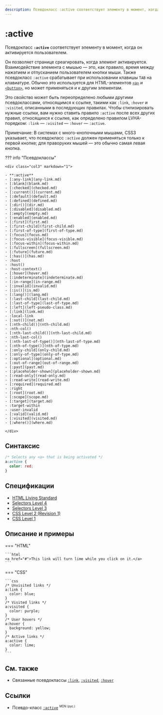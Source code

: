 ```yaml
---
description: Псевдокласс :active соответствует элементу в момент, когда он активируется пользователем
---
```


# :active

Псевдокласс **`:active`** соответствует элементу в момент, когда он активируется пользователем.

Он позволяет странице среагировать, когда элемент активируется. Взаимодействие элемента с мышью — это, как правило, время между нажатием и отпусканием пользователем кнопки мыши. Также псевдокласс `:active` срабатывает при использовании клавишы `TAB` на клавиатуре. Обычно это используется для HTML-элементов [`<a>`](/html/a/) и [`<button>`](/html/button/), но может применяться и к другим элементам.

Это свойство может быть переопределено любыми другими псевдоклассами, относящимся к ссылке, такими как `:link`, `:hover` и `:visited`, описанными в последующих правилах. Чтобы стилизировать нужные ссылки, вам нужно ставить правило `:active` после всех других правил, относящихся к ссылке, как определено правилом LVHA-порядком: `:link` — `:visited` — `:hover` — `:active`.

Примечание: В системах с много-кнопочными мышами, CSS3 указывает, что псевдокласс `:active` должен применяться только к первой кнопке; для праворуких мышей — это обычно самая левая кнопка.

??? info "Псевдоклассы"

    <div class="col3" markdown="1">

    - **:active**
    - [:any-link](any-link.md)
    - [:blank](blank.md)
    - [:checked](checked.md)
    - [:current()](current.md)
    - [:default](default.md)
    - [:defined](defined.md)
    - [:dir()](dir.md)
    - [:disabled](disabled.md)
    - [:empty](empty.md)
    - [:enabled](enabled.md)
    - [:first](first.md)
    - [:first-child](first-child.md)
    - [:first-of-type](first-of-type.md)
    - [:focus](focus.md)
    - [:focus-visible](focus-visible.md)
    - [:focus-within](focus-within.md)
    - [:fullscreen](fullscreen.md)
    - [:future](future.md)
    - [:has()](has.md)
    - :host
    - :host()
    - :host-context()
    - [:hover](hover.md)
    - [:indeterminate](indeterminate.md)
    - [:in-range](in-range.md)
    - [:invalid](invalid.md)
    - [:is()](is.md)
    - [:lang()](lang.md)
    - [:last-child](last-child.md)
    - [:last-of-type](last-of-type.md)
    - [:left](left-pseudo-class.md)
    - [:link](link.md)
    - :local-link
    - [:not()](not.md)
    - [:nth-child()](nth-child.md)
    - :nth-col()
    - [:nth-last-child()](nth-last-child.md)
    - :nth-last-col()
    - [:nth-last-of-type()](nth-last-of-type.md)
    - [:nth-of-type()](nth-of-type.md)
    - [:only-child](only-child.md)
    - [:only-of-type](only-of-type.md)
    - [:optional](optional.md)
    - [:out-of-range](out-of-range.md)
    - [:past](past.md)
    - [:placeholder-shown](placeholder-shown.md)
    - [:read-only](read-only.md)
    - [:read-write](read-write.md)
    - [:required](required.md)
    - :right
    - [:root](root.md)
    - [:scope](scope.md)
    - [:target](target.md)
    - :target-within
    - :user-invalid
    - [:valid](valid.md)
    - [:visited](visited.md)
    - [:where()](where.md)

    </div>

## Синтаксис

```css
/* Selects any <a> that is being activated */
a:active {
  color: red;
}
```

## Спецификации

- [HTML Living Standard](https://html.spec.whatwg.org/multipage/scripting.html#selector-active)
- [Selectors Level 4](https://drafts.csswg.org/selectors-4/#active-pseudo)
- [Selectors Level 3](https://drafts.csswg.org/selectors-3/#useraction-pseudos)
- [CSS Level 2 (Revision 1)](http://www.w3.org/TR/CSS2/selector.html#dynamic-pseudo-classes)
- [CSS Level 1](http://www.w3.org/TR/CSS1/#anchor-pseudo-classes)

## Описание и примеры

=== "HTML"

    ```html
    <a href="#">This link will turn lime while you click on it.</a>
    ```

=== "CSS"

    ```css
    /* Unvisited links */
    a:link {
      color: blue;
    }
    /* Visited links */
    a:visited {
      color: purple;
    }
    /* User hovers */
    a:hover {
      background: yellow;
    }
    /* Active links */
    a:active {
      color: lime;
    }
    ```

## См. также

- Связанные псевдоклассы [`:link`](link.md), [`:visited`](visited.md), [`:hover`](hover.md)

## Ссылки

- Псевдо-класс [`:active`](https://developer.mozilla.org/ru/docs/Web/CSS/:active) <sup><small>MDN (рус.)</small></sup>
